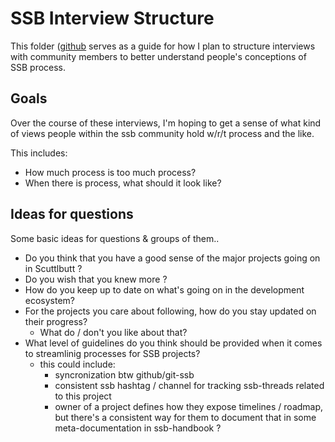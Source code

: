 SSB Interview Structure
=======================


This folder ([github](https://github.com/clevinson/ssb-process-research/blob/master/) serves as a guide for how I plan to structure interviews with community members to better understand people's conceptions of SSB process.

## Goals

Over the course of these interviews, I'm hoping to get a sense of what kind of views people within the ssb community hold w/r/t process and the like.

This includes:
- How much process is too much process?
- When there is process, what should it look like?

## Ideas for questions

Some basic ideas for questions & groups of them..

- Do you think that you have a good sense of the major projects going on in Scuttlbutt ?
- Do you wish that you knew more ?
- How do you keep up to date on what's going on in the development ecosystem?
- For the projects you care about following, how do you stay updated on their progress?
  - What do / don't you like about that?
- What level of guidelines do you think should be provided when it comes to streamlinig processes for SSB projects?
  - this could include:
    - syncronization btw github/git-ssb
    - consistent ssb hashtag / channel for tracking ssb-threads related to this project
    - owner of a project defines how they expose timelines / roadmap, but there's a consistent way for them to document that in some meta-documentation in ssb-handbook ?
